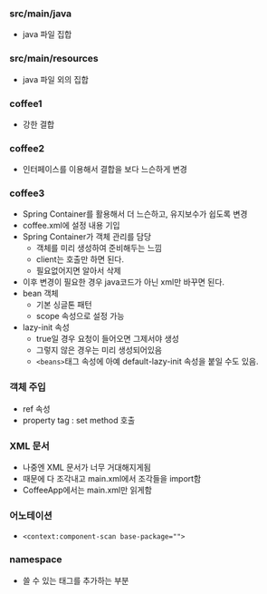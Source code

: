 ### src/main/java
- java 파일 집합
### src/main/resources
- java 파일 외의 집합

### coffee1
- 강한 결합

### coffee2
- 인터페이스를 이용해서 결합을 보다 느슨하게 변경

### coffee3
- Spring Container를 활용해서 더 느슨하고, 유지보수가 쉽도록 변경
- coffee.xml에 설정 내용 기입
- Spring Container가 객체 관리를 담당
  - 객체를 미리 생성하여 준비해두는 느낌
  - client는 호출만 하면 된다.
  - 필요없어지면 알아서 삭제
- 이후 변경이 필요한 경우 java코드가 아닌 xml만 바꾸면 된다.
- bean 객체
  - 기본 싱글톤 패턴
  - scope 속성으로 설정 가능
- lazy-init 속성
  - true일 경우 요청이 들어오면 그제서야 생성
  - 그렇지 않은 경우는 미리 생성되어있음
  - `<beans>`태그 속성에 아예 default-lazy-init 속성을 붙일 수도 있음.

### 객체 주입
- ref 속성
- property tag : set method 호출

### XML 문서
- 나중엔 XML 문서가 너무 거대해지게됨
- 때문에 다 조각내고 main.xml에서 조각들을 import함
- CoffeeApp에서는 main.xml만 읽게함

### 어노테이션

- `<context:component-scan base-package="">`

### namespace
- 쓸 수 있는 태그를 추가하는 부분